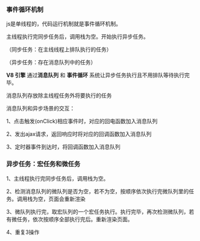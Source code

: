 ### 事件循环机制

js是单线程的，代码运行机制就是事件循环机制。

主线程执行完同步任务后，调用栈为空。开始执行异步任务。

（同步任务：在主线线程上排队执行的任务）

（异步任务：存在消息队列中的任务）

**V8 引擎** 通过**消息队列** 和 **事件循环** 系统让异步任务执行且不用排队等待执行完毕。

消息队列存放除主线程任务外将要执行的任务

消息队列和异步场景的交互：

1、点击触发(onClick)相应事件时，对应的回电函数加入消息队列

2、发出ajax请求，返回响应时将对应的回调函数加入消息队列

3、定时器事件到达时，将回调函数加入消息队列

### 异步任务：宏任务和微任务

1、主线程执行完同步任务后，调用栈为空。

2、检测消息队列的微队列是否为空，若不为空，按顺序依次执行完微队列里的任务。调用栈为空，页面会重新渲染

3、微队列执行完，取宏队列的一个宏任务执行。执行完毕，再次检测微队列，若有微任务，依次按顺序全部执行完后。重新渲染页面。

4、重复3操作

